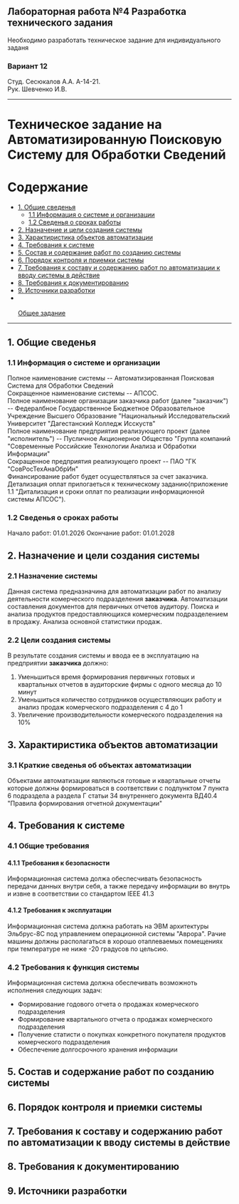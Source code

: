 ## Лабораторная работа №4 Разработка технического задания
Необходимо разработать техническое задание для индивидуального заданя

### Вариант 12


Студ. Сесюкалов А.А. А-14-21.<br>
Рук. Шевченко И.В.


---
# Техническое задание на Автоматизированную Поисковую Систему для Обработки Сведений

# Содержание
* [1. Общие сведенья](#1-общие-сведенья)
  * [1.1 Информация о системе и организации](#11-информация-о-системе-и-организации)
  * [1.2 Сведенья о сроках работы](12-сведенья-о-сроках-работы)
* [2. Назначение и цели создания системы](#2-назначение-и-цели-создания-системы)
* [3. Характиристика объектов автоматизации](#3-характиристика-объектов-автоматизации)
* [4. Требования к системе](#4-требования-к-системе)
* [5. Состав и содержание работ по созданию системы](#5-состав-и-содержание-работ-по-созданию-системы)
* [6. Порядок контроля и приемки системы](#6-порядок-контроля-и-приемки-системы)
* [7. Требования к составу и содержанию работ по автоматизации к вводу системы в действие](#7-требования-к-составу-и-содержанию-работ-по-автоматизации-к-вводу-системы-в-действие)
* [8. Требования к документированию](#8-требования-к-документированию)
* [9. Источники разработки](#9-источники-разработки)
* <br><br>
  [Общее задание](../README.md)
---

## 1. Общие сведенья

### 1.1 Информация о системе и организации
Полное наименование системы -- Автоматизированная Поисковая Система для Обработки Сведений <br>
Сокращенное наименование системы -- АПСОС.<br>
Полное наименование организации заказчика работ (далее "заказчик") -- Федералбное Государственное Бюджетное Образовательное Учреждение Высшего Образование "Национальный Исследовательский Университет "Дагестанский Колледж Исскуств"<br>
Полное наименование предприятия реализующего проект (далее "исполнитель") -- Пусличное Акционерное Общество "Группа компаний "Современные Российские Технологии Анализа и Обработки Информации"<br>
Сокращенное предприятия реализующего проект -- ПАО "ГК "СовРосТехАнаОбрИн"<br>
Финансирование работ будет осуществляться за счет заказчика. Детализация оплат прилогаеться к техническому заданию(приложение 1.1 "Дитализация и сроки оплат по реализации информационной системы АПСОС").

### 1.2 Сведенья о сроках работы
Начало работ: 01.01.2026
Окончание работ: 01.01.2028

## 2. Назначение и цели создания системы
### 2.1 Назначение системы
  Данная система предназначина для автоматизации работ по анализу деятельности комерческого подразделения **заказчика**. Автоматизации составления документов для первичных отчетов аудитору. Поиска и анализа продуктов предоставляющихся комерческим подразделением в продажу. Анализа основной статистики продаж.
### 2.2 Цели создания системы
В результате создания системы и ввода ее в эксплуатацию на предприятии **заказчика** должно:<br>
  1. Уменьшиться время формирования первичных готовых и квартальных отчетов в аудиторские фирмы с одного месяца до 10 минут<br>
  2. Уменьшиться количество сотрудников осуществляющих работу и анализ продаж комерческого подразделения с 4 до 1<br>
  3. Увеличение производительности комерческого подразделения на 10%<br>
## 3. Характиристика объектов автоматизации
### 3.1 Краткие сведенья об объектах автоматизации
Объектами автоматизации являються готовые и квартальные отчеты которые должны формироваться в соответствии с подпунктом 7 пункта 6 подраздела а раздела Г статьи 34 внутреннего документа ВД40.4 "Правила формирования отчетной документации"
## 4. Требования к системе
### 4.1 Общие требования
#### 4.1.1 Требования к безопасности
Информационная система должа обеспесчивать безопасность передачи данных внутри себя, а также передачу информации во внутрь и извне в соответствии со стандартом IEEE 41.3
#### 4.1.2 Требования к эксплуатации 
Информационная система должна работать на ЭВМ архитектуры Эльбрус-8С под управлением операционной системы "Аврора". Рачие машины должны располагаться в хорошо отаплеваемых помещениях при температуре не ниже -20 градусов по цельсию. 
### 4.2 Требования к функция системы
Информационная система должна обеспечивать возможноть исполнения следующих задач:
* Формирование годового отчета о продажах комерческого подразделения
* Формирование квартального отчета о продажах комерческого подразделения
* Получение статисти о покупках конкретного покупателя продуктов комерческого подразделения
* Обеспечение долгосрочного хранения информации
## 5. Состав и содержание работ по созданию системы
## 6. Порядок контроля и приемки системы
## 7. Требования к составу и содержанию работ по автоматизации к вводу системы в действие
## 8. Требования к документированию
## 9. Источники разработки
